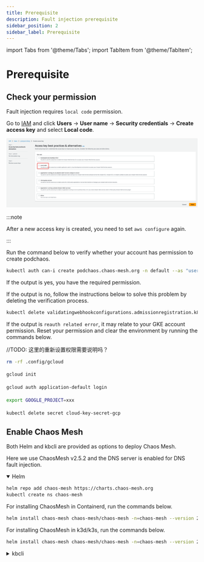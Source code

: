 ```yaml
---
title: Prerequisite
description: Fault injection prerequisite
sidebar_position: 2
sidebar_label: Prerequisite
---
```


import Tabs from '@theme/Tabs';
import TabItem from '@theme/TabItem';

# Prerequisite

## Check your permission

<Tabs>
<TabItem value="EKS" label="EKS" default>

Fault injection requires `local code` permission. 

Go to [IAM](https://console.amazonaws.cn/iamv2/home?#/home) and click **Users** -> **User name** -> **Security credentials** -> **Create access key** and select **Local code**.

![Create access key](./../../img/kbcli-fault-local-code.png)

:::note

After a new access key is created, you need to set `aws configure` again.

:::

</TabItem>

<TabItem value="GKE" label="GKE">

Run the command below to verify whether your account has permission to create podchaos.

```bash
kubectl auth can-i create podchaos.chaos-mesh.org -n default --as "useraccont"
```

If the output is yes, you have the required permission.

If the output is no, follow the instructions below to solve this problem by deleting the verification process.

```bash
kubectl delete validatingwebhookconfigurations.admissionregistration.k8s.io chaos-mesh-validation-auth
```

If the output is `reauth related error`, it may relate to your GKE account permission. Reset your permission and clear the environment by running the commands below.

//TODO: 这里的重新设置权限需要说明吗？

```bash
rm -rf .config/gcloud

gcloud init

gcloud auth application-default login

export GOOGLE_PROJECT=xxx

kubectl delete secret cloud-key-secret-gcp
```

</TabItem>

## Enable Chaos Mesh

Both Helm and kbcli are provided as options to deploy Chaos Mesh.

Here we use ChaosMesh v2.5.2 and the DNS server is enabled for DNS fault injection.

<details open>
<summary>Helm</summary>

```bash
helm repo add chaos-mesh https://charts.chaos-mesh.org
kubectl create ns chaos-mesh
```

For installing ChaosMesh in Containerd, run the commands below.

```bash
helm install chaos-mesh chaos-mesh/chaos-mesh -n=chaos-mesh --version 2.5.2 --set chaosDaemon.privileged=true --set dnsServer.create=true --set chaosDaemon.runtime=containerd --set chaosDaemon.socketPath=/run/containerd/containerd.sock
```

For installing ChaosMesh in k3d/k3s, run the commands below.

```bash
helm install chaos-mesh chaos-mesh/chaos-mesh -n=chaos-mesh --version 2.5.2 --set chaosDaemon.privileged=true --set dnsServer.create=true --set chaosDaemon.runtime=containerd --set chaosDaemon.socketPath=/run/k3s/containerd/containerd.sock
```

</details>

<details>
<summary>kbcli</summary>

For installing ChaosMesh in Containerd, run the command below.

```bash
kbcli addon enable fault-chaos-mesh
```

For installing ChaosMesh in k3d/k3s, run the command below.

```bash
kbcli addon enable fault-chaos-mesh --set dnsServer.create=true --set chaosDaemon.runtime=containerd --set chaosDaemon.socketPath=/run/k3s/containerd/containerd.sock
```

//TODO: tolerations 目前集群创建不需要设置了，这里是否要调整？

If you set taints, you can set tolerations following the commands below.

```bash
# Chaos-mesh follows the tolerations of kubeblocks by default
# You can specify tolerations for four components of fault-chaos-mesh, controllerManager, chaosDaemon, dashboard, and dnsServer, according to your needs.
# Once a component is specified with tolerations, the default toleration of all components fails. It is recommended to spcify tolerations for four components or none.
kbcli addon enable fault-chaos-mesh \
--tolerations '[{"key":"kb-controller","operator":"Equal","effect":"NoSchedule","value":"true"}]' \
--tolerations 'chaosDaemon:[{"key":"kb-controller","operator":"Equal","effect":"NoSchedule","value":"true"},{"key":"kb-data","operator":"Equal","effect":"NoSchedule","value":"true"}]' \
--tolerations 'dashboard:[{"key":"kb-controller","operator":"Equal","effect":"NoSchedule","value":"true"}]' \
--tolerations 'dnsServer:[{"key":"kb-controller","operator":"Equal","effect":"NoSchedule","value":"true"}]' 
```
</details>